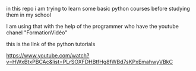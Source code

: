 in this repo i am trying to learn some  basic python courses before studying them in my school

I am using that with the help of the programmer who have the youtube chanel "FormationVidéo"


this is the link of the python tutorials

https://www.youtube.com/watch?v=HWxBtxPBCAc&list=PLrSOXFDHBtfHg8fWBd7sKPxEmahwyVBkC
 
